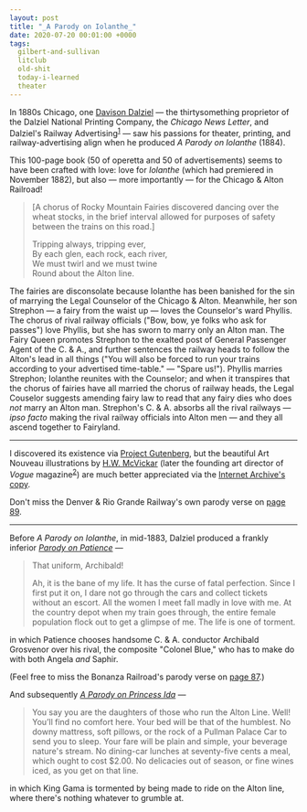```yaml
---
layout: post
title: "_A Parody on Iolanthe_"
date: 2020-07-20 00:01:00 +0000
tags:
  gilbert-and-sullivan
  litclub
  old-shit
  today-i-learned
  theater
---
```


In 1880s Chicago, one [Davison Dalziel](https://books.google.com/books?id=Pw1FAQAAMAAJ&pg=PA672&dq=dalziel)
— the thirtysomething proprietor of the Dalziel National Printing Company, the _Chicago News Letter_,
and Dalziel's Railway Advertising<sup>[1](https://books.google.com/books?id=QbpFAQAAMAAJ&pg=PA71&dq=railway.advertising)</sup>
— saw his passions for theater, printing, and railway-advertising align when he produced
_A Parody on Iolanthe_ (1884).

This 100-page book (50 of operetta and 50 of advertisements) seems to have been crafted with love:
love for _Iolanthe_ (which had premiered in November 1882), but also — more importantly — for the
Chicago & Alton Railroad!

> [A chorus of Rocky Mountain Fairies discovered dancing over the wheat stocks,
> in the brief interval allowed for purposes of safety between the trains on this road.]
>
> Tripping always, tripping ever,  
> By each glen, each rock, each river,  
> We must twirl and we must twine  
> Round about the Alton line.  

The fairies are disconsolate because Iolanthe has been banished for the sin of marrying
the Legal Counselor of the Chicago & Alton. Meanwhile, her son Strephon — a fairy from
the waist up — loves the Counselor's ward Phyllis. The chorus of rival railway officials
("Bow, bow, ye folks who ask for passes") love Phyllis, but she has sworn to marry
only an Alton man. The Fairy Queen promotes Strephon to the exalted post of General
Passenger Agent of the C. & A., and further sentences the railway heads to follow the
Alton's lead in all things ("You will also be forced to run your trains according to
your advertised time-table." — "Spare us!"). Phyllis marries Strephon; Iolanthe reunites
with the Counselor; and when it transpires that the chorus of fairies have all married
the chorus of railway heads, the Legal Couselor suggests amending fairy law to read that
any fairy dies who does _not_ marry an Alton man. Strephon's C. & A. absorbs all the rival
railways — _ipso facto_ making the rival railway officials into Alton men — and they all
ascend together to Fairyland.

----

I discovered its existence via [Project Gutenberg](http://www.gutenberg.org/ebooks/author/43566),
but the beautiful Art Nouveau illustrations by [H.W. McVickar](https://en.wikipedia.org/wiki/Harry_Whitney_McVickar)
(later the founding art director of _Vogue_
magazine<sup>[2](https://books.google.com/books?id=fVjrAAAAMAAJ&pg=PA62&dq=mcvicker)</sup>)
are much better appreciated via the [Internet Archive's copy](https://archive.org/stream/parodyoniolanthe00dalz/).

Don't miss the Denver & Rio Grande Railway's own parody verse
on [page 89](https://archive.org/stream/parodyoniolanthe00dalz/#page/n89/mode/2up).

----

Before _A Parody on Iolanthe_, in mid-1883, Dalziel produced a frankly inferior
[_Parody on Patience_](https://archive.org/details/parodyonpatience00dalziala/) —

> That uniform, Archibald!
>
> Ah, it is the bane of my life. It has the curse of fatal perfection.
> Since I first put it on, I dare not go through the cars and collect tickets
> without an escort. All the women I meet fall madly in love with me.
> At the country depot when my train goes through, the entire female population
> flock out to get a glimpse of me. The life is one of torment.

in which Patience chooses handsome C. & A. conductor Archibald Grosvenor over
his rival, the composite "Colonel Blue," who has to make do with both
Angela _and_ Saphir.

(Feel free to miss the Bonanza Railroad's parody verse on
[page 87](https://archive.org/details/parodyonpatience00dalziala/page/n87/mode/2up).)

And subsequently [_A Parody on Princess Ida_](https://archive.org/details/parodyonprincess00dalz/) —

> You say you are the daughters of those who run the Alton Line.
> Well! You’ll find no comfort here. Your bed will be that of the humblest.
> No downy mattress, soft pillows, or the rock of a Pullman Palace Car
> to send you to sleep. Your fare will be plain and simple, your beverage
> nature's stream. No dining-car lunches at seventy-five cents a meal,
> which ought to cost $2.00. No delicacies out of season, or fine wines iced,
> as you get on that line.

in which King Gama is tormented by being made to ride on the Alton line,
where there's nothing whatever to grumble at.
